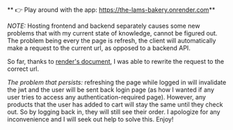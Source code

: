 ** 👉 Play around with the app: https://the-lams-bakery.onrender.com**

*NOTE:* Hosting frontend and backend separately causes some new problems that with my current state of knowledge, cannot be figured out. The problem being every the page is refresh, the client will automatically make a request to the current url, as opposed to a backend API.

So far, thanks to [render's document](https://docs.render.com/deploy-create-react-app), I was able to rewrite the request to the correct url.

*The problem that persists:* refreshing the page while logged in will invalidate the jwt and the user will be sent back login page (as how I wanted if any user tries to access any authentication-required page). However, any products that the user has added to cart will stay the same until they check out. So by logging back in, they will still see their order. I apologize for any inconvenience and I will seek out help to solve this. Enjoy! 
